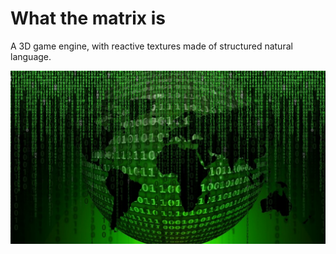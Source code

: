 # What the matrix is
A 3D game engine, with reactive textures made of structured natural language.

![The Matrix](https://github.com/botbreeder/what-the-matrix-is/raw/main/muche.jpg)
